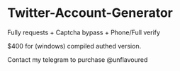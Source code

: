 # Twitter-Account-Generator

Fully requests + Captcha bypass + Phone/Full verify

$400 for (windows) compiled authed version.

Contact my telegram to purchase @unflavoured
